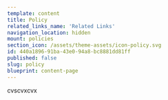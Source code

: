 ```yaml
---
template: content
title: Policy
related_links_name: 'Related Links'
navigation_location: hidden
mount: policies
section_icon: /assets/theme-assets/icon-policy.svg
id: 440a1896-91ba-43e0-94a8-bc8881dd81ff
published: false
slug: policy
blueprint: content-page
---
```

cvscvxcvx